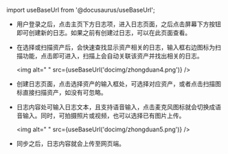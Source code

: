 
import useBaseUrl from '@docusaurus/useBaseUrl';

* 用户登录之后，点击主页下方日志项，进入日志页面，之后点击屏幕下方按钮即可创建新的日志。如果之前有创建过日志，可以在此页面查看。
* 在选择或扫描资产后，会快速查找显示资产相关的日志，输入框右边图标为扫描功能，点击即可进入，扫描上会自动关联该资产并找出相关的日志。
  
  <img alt=" " src={useBaseUrl('docimg/zhongduan4.png')} />

* 创建日志页面，点击选择资产的输入框处，可选择对应资产，或者点击扫描图标直接扫描资产，如没有可忽略。

* 日志内容处可输入日志文本，且支持语音输入，点击麦克风图标就会切换成语音输入。同时，可拍摄照片或视频，也可以选择已有图片上传。
  
  <img alt=" " src={useBaseUrl('docimg/zhongduan5.png')} />

* 同步之后，日志内容就会上传至网页端。
